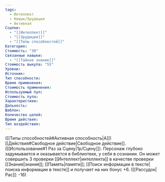 ```yaml
---
tags:
  - Интеллект
  - Навык/Эрудиция
  - Активная
Ссылки:
  - "[[Интеллект]]"
  - "[[Эрудиция]]"
  - "[[Типы способностей]]"
Категория: 
Стоимость: "30"
Связанные навыки:
  - "[[Тайное знание]]"
Стоимость выкупа: "55"
Уровни:
Источник:
Тип способности:
Время применения:
Стоимость применения:
Используемый пул:
Стоимость пула:
Характеристики:
Дальность:
Шаблон:
Количество целей:
Время действия:
Тип воздействия:
---
```

([[Типы способностей#Активная способность|А]]) [[Действия#Свободное действие|Свободное действие]]. ([[Использование#1 Раз за Сцену|1р/Сцену]]). Персонаж глубоко задумывается и оказывается в библиотеке, у себя в сознании. Он может совершить 3 проверки [[Интеллект|интеллекта]] в качестве проверки [[Знания|знания]]; [[Память|памяти]]; [[Поиск информации в тексте|поиска информации в тексте]] и получает на них бонус +6. ([[Рассудок|Рас]]: -16)